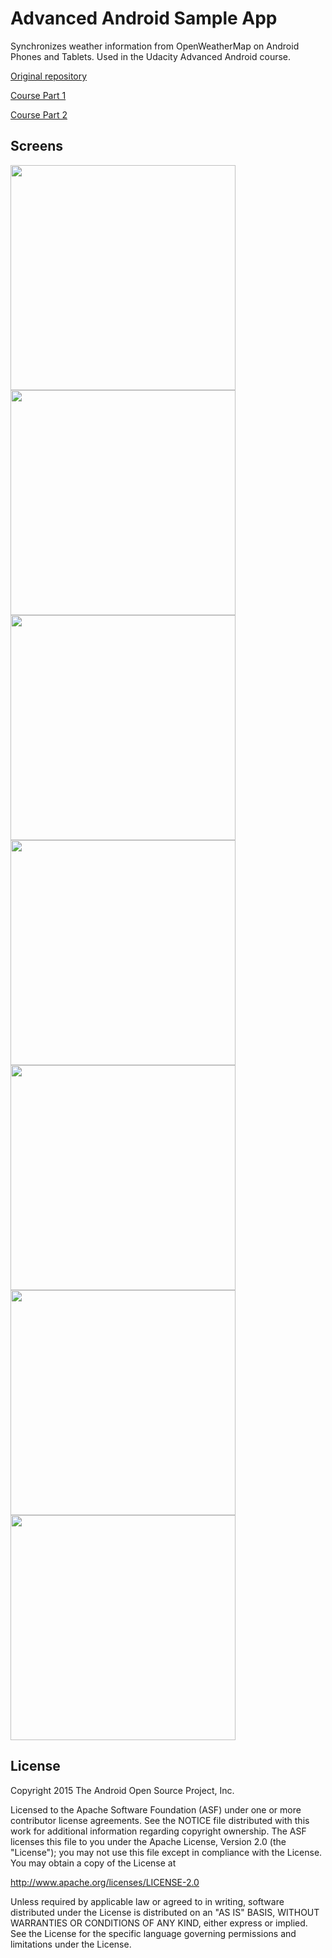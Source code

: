Advanced Android Sample App
===================================

Synchronizes weather information from OpenWeatherMap on Android Phones and Tablets. Used in the Udacity Advanced Android course.

[Original repository](https://github.com/udacity/Advanced_Android_Development)

[Course Part 1](https://www.udacity.com/course/developing-android-apps--ud853)

[Course Part 2](https://www.udacity.com/course/advanced-android-app-development--ud855)

Screens
-------

<img src="/../screenshots/screenshots/sc-phone-list-port.png" width="360">
<img src="/../screenshots/screenshots/sc-phone-list-port.png" width="360">
<img src="/../screenshots/screenshots/sc-phone-detail-land.png" width="360">
<img src="/../screenshots/screenshots/sc-phone-detail-land.png" width="360">
<img src="/../screenshots/screenshots/sc-tablet-port.png" width="360">
<img src="/../screenshots/screenshots/sc-tablet-land.png" width="360">
<img src="/../screenshots/screenshots/sc-widgets.png" width="360">

License
-------
Copyright 2015 The Android Open Source Project, Inc.

Licensed to the Apache Software Foundation (ASF) under one or more contributor
license agreements.  See the NOTICE file distributed with this work for
additional information regarding copyright ownership.  The ASF licenses this
file to you under the Apache License, Version 2.0 (the "License"); you may not
use this file except in compliance with the License.  You may obtain a copy of
the License at

http://www.apache.org/licenses/LICENSE-2.0

Unless required by applicable law or agreed to in writing, software
distributed under the License is distributed on an "AS IS" BASIS, WITHOUT
WARRANTIES OR CONDITIONS OF ANY KIND, either express or implied.  See the
License for the specific language governing permissions and limitations under
the License.


